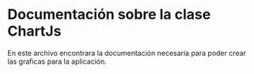 Documentación sobre la clase ChartJs
====================================

En este archivo encontrara la documentación necesaria para poder crear las graficas para la aplicación.

# 